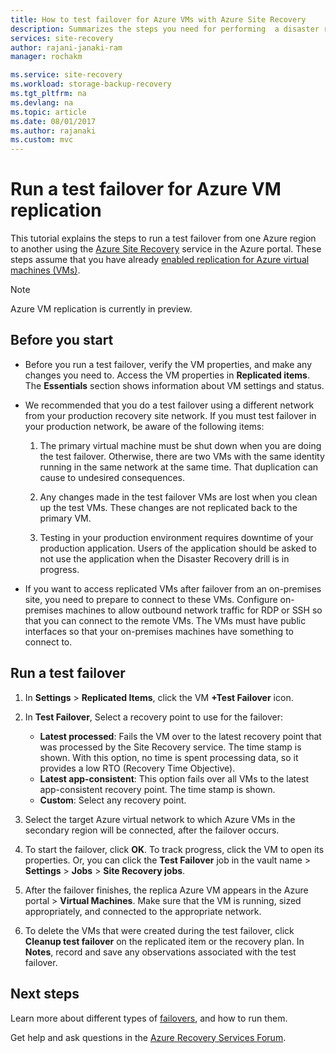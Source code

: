 ```yaml
---
title: How to test failover for Azure VMs with Azure Site Recovery
description: Summarizes the steps you need for performing  a disaster recovery drill for Azure VMs using the Azure Site Recovery service.
services: site-recovery
author: rajani-janaki-ram
manager: rochakm

ms.service: site-recovery
ms.workload: storage-backup-recovery
ms.tgt_pltfrm: na
ms.devlang: na
ms.topic: article
ms.date: 08/01/2017
ms.author: rajanaki
ms.custom: mvc
---
```


# Run a test failover for Azure VM replication

This tutorial explains the steps to run a test failover from one Azure region to another using the
[Azure Site Recovery](../site-recovery-overview.md) service in the Azure portal. These steps assume
that you have already [enabled replication for Azure virtual machines (VMs)](azure-to-azure-tutorial-enable-replication.md).

> [!NOTE]
>
> Azure VM replication is currently in preview.

## Before you start

- Before you run a test failover, verify the VM properties, and make any changes you need to.
  Access the VM properties in **Replicated items**. The **Essentials** section shows information
  about VM settings and status.

- We recommended that you do a test failover using a different network from your production
  recovery site network. If you must test failover in your production network, be aware of the
  following items:

  1. The primary virtual machine must be shut down when you are doing the test failover. Otherwise,
     there are two VMs with the same identity running in the same network at the same time. That
     duplication can cause to undesired consequences.

  2. Any changes made in the test failover VMs are lost when you clean up the test VMs. These
     changes are not replicated back to the primary VM.

  3. Testing in your production environment requires downtime of your production application. Users
     of the application should be asked to not use the application when the Disaster Recovery drill
     is in progress.

- If you want to access replicated VMs after failover from an on-premises site, you need to prepare
  to connect to these VMs. Configure on-premises machines to allow outbound network
  traffic for RDP or SSH so that you can connect to the remote VMs. The VMs must have public
  interfaces so that your on-premises machines have something to connect to.

## Run a test failover

1. In **Settings** > **Replicated Items**, click the VM **+Test Failover** icon.

2. In **Test Failover**, Select a recovery point to use for the failover:

   - **Latest processed**: Fails the VM over to the latest recovery point that was processed by the
     Site Recovery service. The time stamp is shown. With this option, no time is spent processing
     data, so it provides a low RTO (Recovery Time Objective).
   - **Latest app-consistent**: This option fails over all VMs to the latest app-consistent
     recovery point. The time stamp is shown.
   - **Custom**: Select any recovery point.

3. Select the target Azure virtual network to which Azure VMs in the secondary region will be
   connected, after the failover occurs.

4. To start the failover, click **OK**. To track progress, click the VM to open its properties. Or,
   you can click the **Test Failover** job in the vault name > **Settings** > **Jobs** > **Site
   Recovery jobs**.

5. After the failover finishes, the replica Azure VM appears in the Azure portal > **Virtual
   Machines**. Make sure that the VM is running, sized appropriately, and connected to the
   appropriate network.

6. To delete the VMs that were created during the test failover, click **Cleanup test failover** on
   the replicated item or the recovery plan. In **Notes**, record and save any observations
   associated with the test failover.

## Next steps

Learn more about different types of [failovers](../site-recovery-failover.md), and how to run them.

Get help and ask questions in the
[Azure Recovery Services Forum](https://social.msdn.microsoft.com/forums/azure/home?forum=hypervrecovmgr).
